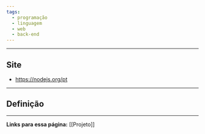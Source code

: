 ```yaml
---
tags:
  - programação
  - linguagem
  - web
  - back-end
---
```

---
## Site
- https://nodejs.org/pt
---
## Definição



---
**Links para essa página:**
[[Projeto]]



